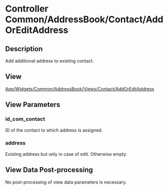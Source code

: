 # Controller Common/AddressBook/Contact/AddOrEditAddress

## Description

Add additional address to existing contact.

## View

[App/Widgets/Common/AddressBook/Views/Contact/AddOrEditAddress](../../Views/Contact/AddOrEditAddress.md)

## View Parameters

### id_com_contact
ID of the contact to which address is assigned.

### address
Existing address but only in case of edit. Otherwise empty.

## View Data Post-processing

No post-processing of view data parameters is necessary.